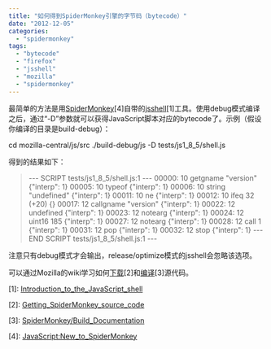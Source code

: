 ```yaml
---
title: "如何得到SpiderMonkey引擎的字节码（bytecode）"
date: "2012-12-05"
categories: 
  - "spidermonkey"
tags: 
  - "bytecode"
  - "firefox"
  - "jsshell"
  - "mozilla"
  - "spidermonkey"
---
```


最简单的方法是用[SpiderMonkey](https://wiki.mozilla.org/JavaScript:New_to_SpiderMonkey)\[4\]自带的[jsshell](https://developer.mozilla.org/en-US/docs/SpiderMonkey/Introduction_to_the_JavaScript_shell)\[1\]工具。使用debug模式编译之后，通过“-D”参数就可以获得JavaScript脚本对应的bytecode了。示例（假设你编译的目录是build-debug）：

cd mozilla-central/js/src
./build-debug/js -D tests/js1\_8\_5/shell.js

得到的结果如下：

> \--- SCRIPT tests/js1\_8\_5/shell.js:1 --- 00000: 10 getgname "version" {"interp": 1} 00005: 10 typeof {"interp": 1} 00006: 10 string "undefined" {"interp": 1} 00011: 10 ne {"interp": 1} 00012: 10 ifeq 32 (+20) {} 00017: 12 callgname "version" {"interp": 1} 00022: 12 undefined {"interp": 1} 00023: 12 notearg {"interp": 1} 00024: 12 uint16 185 {"interp": 1} 00027: 12 notearg {"interp": 1} 00028: 12 call 1 {"interp": 1} 00031: 12 pop {"interp": 1} 00032: 12 stop {"interp": 1} --- END SCRIPT tests/js1\_8\_5/shell.js:1 ---

注意只有debug模式才会输出，release/optimize模式的jsshell会忽略该选项。

可以通过Mozilla的wiki学习如何[下载](https://developer.mozilla.org/en-US/docs/SpiderMonkey/Getting_SpiderMonkey_source_code)\[2\]和[编译](https://developer.mozilla.org/en-US/docs/SpiderMonkey/Build_Documentation)\[3\]源代码。

\[1\]: [Introduction\_to\_the\_JavaScript\_shell](https://developer.mozilla.org/en-US/docs/SpiderMonkey/Introduction_to_the_JavaScript_shell)

\[2\]: [Getting\_SpiderMonkey\_source\_code](https://developer.mozilla.org/en-US/docs/SpiderMonkey/Getting_SpiderMonkey_source_code)

\[3\]: [SpiderMonkey/Build\_Documentation](https://developer.mozilla.org/en-US/docs/SpiderMonkey/Build_Documentation)

\[4\]: [JavaScript:New\_to\_SpiderMonkey](https://wiki.mozilla.org/JavaScript:New_to_SpiderMonkey)
